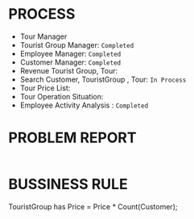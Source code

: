 # PROCESS

- Tour Manager
- Tourist Group Manager: `Completed`
- Employee Manager: `Completed`
- Customer Manager: `Completed`
- Revenue Tourist Group, Tour: 
- Search Customer, TouristGroup , Tour: `In Process`
- Tour Price List: 
- Tour Operation Situation:
- Employee Activity Analysis : `Completed`

# PROBLEM REPORT
```
```
# BUSSINESS RULE
TouristGroup has Price = Price * Count(Customer);